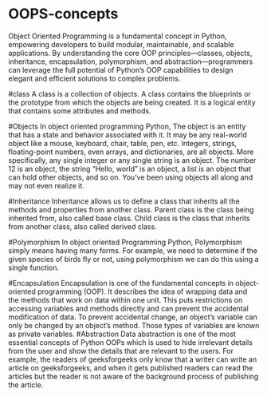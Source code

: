# OOPS-concepts
Object Oriented Programming is a fundamental concept in Python, empowering developers to build modular, maintainable, and scalable applications. By understanding the core OOP principles—classes, objects, inheritance, encapsulation, polymorphism, and abstraction—programmers can leverage the full potential of Python’s OOP capabilities to design elegant and efficient solutions to complex problems.

#class
A class is a collection of objects. A class contains the blueprints or the prototype from which the objects are being created. It is a logical entity that contains some attributes and methods. 

#Objects
In object oriented programming Python, The object is an entity that has a state and behavior associated with it. It may be any real-world object like a mouse, keyboard, chair, table, pen, etc. Integers, strings, floating-point numbers, even arrays, and dictionaries, are all objects. More specifically, any single integer or any single string is an object. The number 12 is an object, the string “Hello, world” is an object, a list is an object that can hold other objects, and so on. You’ve been using objects all along and may not even realize it.

#Inheritance
Inheritance allows us to define a class that inherits all the methods and properties from another class.
Parent class is the class being inherited from, also called base class.
Child class is the class that inherits from another class, also called derived class.

#Polymorphism
In object oriented Programming Python, Polymorphism simply means having many forms. For example, we need to determine if the given species of birds fly or not, using polymorphism we can do this using a single function.

#Encapsulation
Encapsulation is one of the fundamental concepts in object-oriented programming (OOP). It describes the idea of wrapping data and the methods that work on data within one unit. This puts restrictions on accessing variables and methods directly and can prevent the accidental modification of data. To prevent accidental change, an object’s variable can only be changed by an object’s method. Those types of variables are known as private variables.
#Abstraction
Data abstraction is one of the most essential concepts of Python OOPs which is used to hide irrelevant details from the user and show the details that are relevant to the users. For example, the readers of geeksforgeeks only know that a writer can write an article on geeksforgeeks, and when it gets published readers can read the articles but the reader is not aware of the background process of publishing the article.
